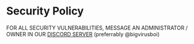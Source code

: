 # Security Policy

FOR ALL SECURITY VULNERABILITIES, MESSAGE AN ADMINISTRATOR / OWNER IN OUR [DISCORD SERVER](https://discord.beanium.net) (preferrably @bigvirusboi)
